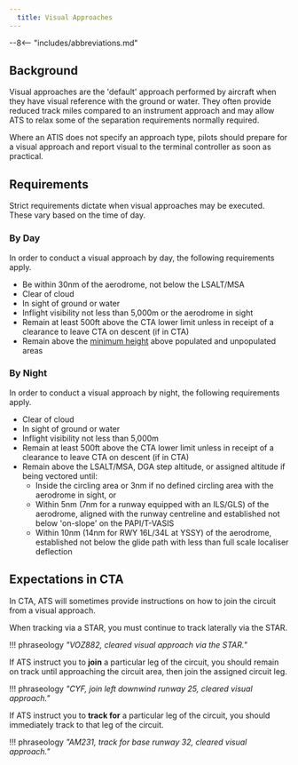 ```yaml
---
  title: Visual Approaches
---
```


--8<-- "includes/abbreviations.md"

## Background
Visual approaches are the 'default' approach performed by aircraft when they have visual reference with the ground or water. They often provide reduced track miles compared to an instrument approach and may allow ATS to relax some of the separation requirements normally required.

Where an ATIS does not specify an approach type, pilots should prepare for a visual approach and report visual to the terminal controller as soon as practical.

## Requirements
Strict requirements dictate when visual approaches may be executed. These vary based on the time of day.

### By Day
In order to conduct a visual approach by day, the following requirements apply.

- Be within 30nm of the aerodrome, not below the LSALT/MSA
- Clear of cloud
- In sight of ground or water
- Inflight visibility not less than 5,000m or the aerodrome in sight
- Remain at least 500ft above the CTA lower limit unless in receipt of a clearance to leave CTA on descent (if in CTA)
- Remain above the [minimum height](../airspace/rulesofflight.md#altitude-requirements) above populated and unpopulated areas

### By Night
In order to conduct a visual approach by night, the following requirements apply.

- Clear of cloud
- In sight of ground or water
- Inflight visibility not less than 5,000m
- Remain at least 500ft above the CTA lower limit unless in receipt of a clearance to leave CTA on descent (if in CTA)
- Remain above the LSALT/MSA, DGA step altitude, or assigned altitude if being vectored until:
    - Inside the circling area or 3nm if no defined circling area with the aerodrome in sight, or
    - Within 5nm (7nm for a runway equipped with an ILS/GLS) of the aerodrome, aligned with the runway centreline and established not below 'on-slope' on the PAPI/T-VASIS
    - Within 10nm (14nm for RWY 16L/34L at YSSY) of the aerodrome, established not below the glide path with less than full scale localiser deflection

## Expectations in CTA
In CTA, ATS will sometimes provide instructions on how to join the circuit from a visual approach.

When tracking via a STAR, you must continue to track laterally via the STAR.

!!! phraseology
    *"VOZ882, cleared visual approach via the STAR."*

If ATS instruct you to **join** a particular leg of the circuit, you should remain on track until approaching the circuit area, then join the assigned circuit leg.

!!! phraseology
    *"CYF, join left downwind runway 25, cleared visual approach."*

If ATS instruct you to **track for** a particular leg of the circuit, you should immediately track to that leg of the circuit.

!!! phraseology
    *"AM231, track for base runway 32, cleared visual approach."*